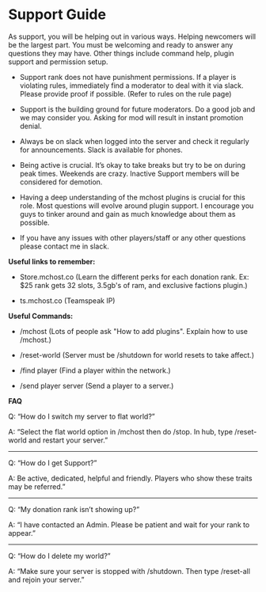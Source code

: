 # Support Guide 



As support, you will be helping out in various ways. Helping newcomers will be the largest part. You must be welcoming and ready to answer any questions they may have. Other things include command help, plugin support and permission setup. 

- Support rank does not have punishment permissions. If a player is violating rules, immediately find a moderator to deal with it via slack. Please provide proof if possible.
(Refer to rules on the rule page) 

- Support is the building ground for future moderators. Do a good job and we may consider you. Asking for mod will result in instant promotion denial.

- Always be on slack when logged into the server and check it regularly for announcements. Slack is available for phones. 

- Being active is crucial. It’s okay to take breaks but try to be on during peak times. Weekends are crazy. Inactive Support members will be considered for demotion.

- Having a deep understanding of the mchost plugins is crucial for this role. Most questions will evolve around plugin support. I encourage you guys to tinker around and gain as much knowledge about them as possible.

- If you have any issues with other players/staff or any other questions please contact me in slack.


**Useful links to remember:**

- Store.mchost.co (Learn the different perks for each donation rank. Ex: $25 rank gets 32 slots, 3.5gb's of ram, and exclusive factions plugin.)

- ts.mchost.co (Teamspeak IP)

**Useful Commands:**

- /mchost (Lots of people ask "How to add plugins". Explain how to use /mchost.)

- /reset-world (Server must be /shutdown for world resets to take affect.)

- /find player (Find a player within the network.)

- /send player server (Send a player to a server.) 

**FAQ**

Q: “How do I switch my server to flat world?”

A: “Select the flat world option in /mchost then do /stop. In hub, type /reset-world and restart your server.”
***
Q: “How do I get Support?”

A: Be active, dedicated, helpful and friendly. Players who show these traits may be referred.”
***
Q: “My donation rank isn’t showing up?”

A: “I have contacted an Admin. Please be patient and wait for your rank to appear.”
***
Q: “How do I delete my world?”

A: “Make sure your server is stopped with /shutdown. Then type /reset-all and rejoin your server.”




